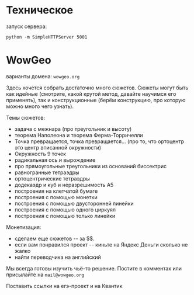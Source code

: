 # Техническое

запуск сервера: 

    python -m SimpleHTTPServer 5001


# WowGeo

варианты домена: `wowgeo.org`

Здесь хочется собрать достаточно много сюжетов. Сюжеты могут быть как идейные (смотрите, какой крутой метод, давайте научимся его применять), так и конструкционные (берём конструкцию, про которую можно много чего узнать).

Темы сюжетов:
* задача с межнара (про треугольник и высоту)
* теорема Наполеона и теорема Ферма-Торричелли
* Точка превращается, точка превращается... (про то, что ортоцентр это центр вписанной окружности)
* Окружность 9 точек
* радикальная ось и вырождение
* про прямоугольные треугольники из оснований биссектрис
* равногранные тетраэдры
* ортоцентрические тетраэдры
* додекаэдр и куб и неразрешимость A5
* построения на клетчатой бумаге
* построения с помощью монетки
* построения с помощью двусторонней линейки
* построения с помощью одного циркуял
* построения с помощью только линейки


Монетизация:
* сделаем еще сюжетов -- за $$. 
* если вам понравился проект -- киньте на Яндекс Деньги сколько не жалко
* найти переводчика на английский


Мы всегда готовы изучить чьё-то решение. Постите в комментах или присылайте на `mail@wowgeo.org`

Поставить ссылки на егэ-проект и на Квантик
